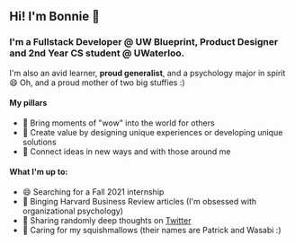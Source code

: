 
## Hi! I'm Bonnie 👋

### I'm a Fullstack Developer @ UW Blueprint, Product Designer and 2nd Year CS student @ UWaterloo. 
I'm also an avid learner, **proud generalist**, and a psychology major in spirit 😄 Oh, and a proud mother of two big stuffies :)

#### My pillars
- 🤩 Bring moments of "wow" into the world for others 
- 💫 Create value by designing unique experiences or developing unique solutions
- 🔗 Connect ideas in new ways and with those around me 

#### What I'm up to:
- 😄 Searching for a Fall 2021 internship 
- 📖 Binging Harvard Business Review articles (I'm obsessed with organizational psychology)
- 💬 Sharing randomly deep thoughts on [Twitter](https://twitter.com/bobawithbonnie)
- 🧸 Caring for my squishmallows (their names are Patrick and Wasabi :)

<!--
**bonnie-chin/bonnie-chin** is a ✨ _special_ ✨ repository because its `README.md` (this file) appears on your GitHub profile.

Here are some ideas to get you started:

- 🔭 I’m currently working on ...
- 🌱 I’m currently learning ...
- 👯 I’m looking to collaborate on ...
- 🤔 I’m looking for help with ...
- 💬 Ask me about ...
- 📫 How to reach me: ...
- 😄 Pronouns: ...
- ⚡ Fun fact: ...
-->
